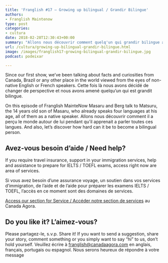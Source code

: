 ```yaml
---
title: 'Franglish #17 – Growing up bilingual / Grandir Bilingue'
authors:
- Franglish Maintenow
type: post
categories:
- cultura
date: 2018-02-28T12:30:43+00:00
summary: "Allons nous découvrir comment quelq'un qui grandir bilingue aperçois le monde autour de lui pendant qu'il apprenait a parler toutes ces langues. And also, let's discover how hard it is to someone growing up bilingual."
url: /cultura/growing-up-bilingual-grandir-bilingue.html
image: /images/franglish17-growing-bilingual-grandir-bilingue.jpg
podcast: podeixar

---
```

Since our first show, we&#8217;ve been talking about facts and curiosities from Canada, Brazil or any other place in the world viewed from the eyes of non-native English or French speakers. Cette fois là nous avons décidé de changer de perspective et nous avons amené quelqu&#8217;un qui est grandit bilingue.

On this episode of Franglish MainteNow Masaru and Berg talk to Matsuru, the 14 years old son of Masaru, who already speaks four languages at his age, all of them as a native speaker. Allons nous découvrir comment il a perçu le monde autour de lui pendant qu&#8217;il apprenait a parler toutes ces langues. And also, let&#8217;s discover how hard can it be to become a bilingual person.

## Avez-vous besoin d&#8217;aide / Need help?

If you require travel insurance, support in your immigration services, help and assistance to prepare for IELTS / TOEFL exams, access right now are area of services.

Si vous avez besoin d&#8217;une assurance voyage, un soutien dans vos services d&#8217;immigration, de l&#8217;aide et de l&#8217;aide pour préparer les examens IELTS / TOEFL, l&#8217;accès en ce moment sont des domaines de services.

[Access our section for Service / Accéder notre section de services][1] au Canada Agora.

## Do you like it? L&#8217;aimez-vous?

Please partagez-le, s.v.p. Share it! If you want to send a suggestion, share your story, comment something or you simply want to say “hi” to us, don’t hold yourself. Veuillez écrire à <franglish@canadaagora.com> en anglais, français, portugais ou espagnol. Nous serons heureux de répondre à votre message

 [1]: /servicos